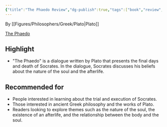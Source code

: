 ```yaml
---
{"title":"The Phaedo Review","dg-publish":true,"tags":["book","review","philosophy","ancient Greece"],"permalink":"/book/the-phaedo/","dgPassFrontmatter":true}
---
```


By [[Figures/Philosophers/Greek/Plato\|Plato]]

[The Phaedo](https://www.amazon.com/Phaedo-Plato/dp/0140442116)

## Highlight

-   "The Phaedo" is a dialogue written by Plato that presents the final days and death of Socrates. In the dialogue, Socrates discusses his beliefs about the nature of the soul and the afterlife.

## Recommended for

-   People interested in learning about the trial and execution of Socrates.
-   Those interested in ancient Greek philosophy and the works of Plato.
-   Readers looking to explore themes such as the nature of the soul, the existence of an afterlife, and the relationship between the body and the soul.